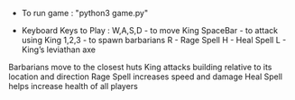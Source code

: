 - To run game : "python3 game.py"

- Keyboard Keys to Play :
W,A,S,D - to move King
SpaceBar - to attack using King
1,2,3 - to spawn barbarians
R - Rage Spell
H - Heal Spell
L - King’s leviathan axe

Barbarians move to the closest huts
King attacks building relative to its location and direction
Rage Spell increases speed and damage
Heal Spell helps increase health of all players



